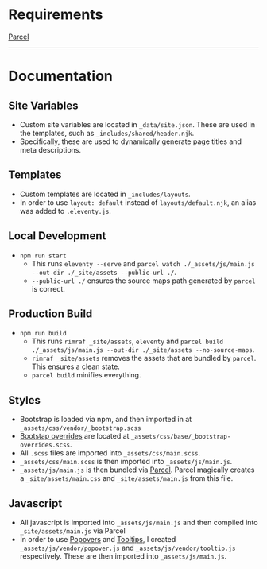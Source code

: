 # Requirements

[Parcel](https://parceljs.org/getting_started.html#%F0%9F%9A%80-getting-started)

---

# Documentation

## Site Variables

- Custom site variables are located in `_data/site.json`. These are used in the templates, such as `_includes/shared/header.njk`.
- Specifically, these are used to dynamically generate page titles and meta descriptions.

## Templates

- Custom templates are located in `_includes/layouts`.
- In order to use `layout: default` instead of `layouts/default.njk`, an alias was added to `.eleventy.js`.

## Local Development

- `npm run start`
    - This runs `eleventy --serve` and `parcel watch ./_assets/js/main.js --out-dir ./_site/assets --public-url ./`.
    - `--public-url ./` ensures the source maps path generated by `parcel` is correct.

## Production Build

- `npm run build`
    - This runs `rimraf _site/assets`, `eleventy` and `parcel build ./_assets/js/main.js --out-dir ./_site/assets --no-source-maps`.
    - `rimraf _site/assets` removes the assets that are bundled by `parcel`. This ensures a clean state.
    - `parcel build` minifies everything.

## Styles

- Bootstrap is loaded via npm, and then imported in at `_assets/css/vendor/_bootstrap.scss`
- [Bootstap overrides](https://getbootstrap.com/docs/4.3/getting-started/theming/#importing) are located at `_assets/css/base/_bootstrap-overrides.scss`.
- All `.scss` files are imported into `_assets/css/main.scss`.
- `_assets/css/main.scss` is then imported into `_assets/js/main.js`.
- `_assets/js/main.js` is then bundled via [Parcel](https://parceljs.org/recipes.html#customizing-bootstrap-styles). Parcel magically creates a `_site/assets/main.css` and `_site/assets/main.js` from this file.

## Javascript

- All javascript is imported into `_assets/js/main.js` and then compiled into `_site/assets/main.js` via Parcel
- In order to use [Popovers](https://getbootstrap.com/docs/4.3/components/popovers/) and [Tooltips](https://getbootstrap.com/docs/4.3/components/tooltips/), I created `_assets/js/vendor/popover.js` and `_assets/js/vendor/tooltip.js` respectively. These are then imported into `_assets/js/main.js`. 